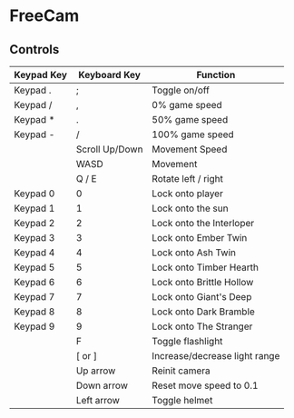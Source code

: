# FreeCam

## Controls

| **Keypad Key** | **Keyboard Key** | **Function** |
|---|---|---|
| Keypad . | ; | Toggle on/off  |
| Keypad / | , | 0% game speed  |
| Keypad * | . | 50% game speed  |
| Keypad - | /  | 100% game speed  |
|  | Scroll Up/Down | Movement Speed |
|  | WASD | Movement |
|  | Q / E | Rotate left / right |
| Keypad 0 | 0 | Lock onto player |
| Keypad 1 | 1 | Lock onto the sun |
| Keypad 2 | 2 | Lock onto the Interloper |
| Keypad 3 | 3 | Lock onto Ember Twin |
| Keypad 4 | 4 | Lock onto Ash Twin |
| Keypad 5 | 5 | Lock onto Timber Hearth |
| Keypad 6 | 6 | Lock onto Brittle Hollow |
| Keypad 7 | 7 | Lock onto Giant's Deep |
| Keypad 8 | 8 | Lock onto Dark Bramble |
| Keypad 9 | 9 | Lock onto The Stranger |
|  | F | Toggle flashlight |
|  | [ or ] | Increase/decrease light range |
|  | Up arrow | Reinit camera |
|  | Down arrow | Reset move speed to 0.1 |
|  | Left arrow | Toggle helmet |
